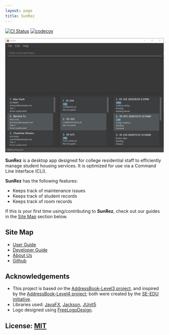 ```yaml
---
layout: page
title: SunRez
---
```


[![CI Status](https://github.com/AY2021S2-CS2103-T14-1/tp/workflows/Java%20CI/badge.svg)](https://github.com/AY2021S2-CS2103-T14-1/tp/actions)
[![codecov](https://codecov.io/gh/AY2021S2-CS2103-T14-1/tp/branch/master/graph/badge.svg)](https://codecov.io/gh/AY2021S2-CS2103-T14-1/tp)

![Ui](images/Ui.png)

**SunRez** is a desktop app designed for college residential staff to efficiently manage student housing services. It is optimized for use via a Command Line Interface (CLI). 

**SunRez** has the following features:
* Keeps track of maintenance issues
* Keeps track of student records
* Keeps track of room records

If this is your first time using/contributing to **SunRez**, check out our guides in the [Site Map](#site-map) section below.

## Site Map

* [User Guide](UserGuide.md)
* [Developer Guide](DeveloperGuide.md)
* [About Us](AboutUs.md)
* [Github](https://github.com/AY2021S2-CS2103-T14-1/tp)

## Acknowledgements

* This project is based on the [AddressBook-Level3 project](https://se-education.org/addressbook-level3/), 
  and inspired by the [AddressBook-Level4 project](https://se-education.org/addressbook-level4/);
  both were created by the [SE-EDU initiative](https://se-education.org).
* Libraries used: [JavaFX](https://openjfx.io/), [Jackson](https://github.com/FasterXML/jackson), [JUnit5](https://github.com/junit-team/junit5)
* Logo designed using [FreeLogoDesign](https://www.freelogodesign.org/).

## License: [MIT](https://github.com/AY2021S2-CS2103-T14-1/tp/blob/master/LICENSE)
